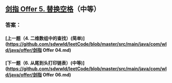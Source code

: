 ## [剑指 Offer 5. 替换空格](https://leetcode-cn.com/problems/merge-two-sorted-lists/)（中等）





### 答案：



#### [上一题（4. 二维数组中的查找）(简单)](https://github.com/sdwwld/leetCode/blob/master/src/main/java/com/wld/java/offer/剑指 Offer 04.md)

#### [下一题（6. 从尾到头打印链表）(中等)](https://github.com/sdwwld/leetCode/blob/master/src/main/java/com/wld/java/offer/剑指 Offer 06.md)